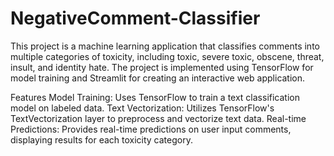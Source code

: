 # NegativeComment-Classifier
This project is a machine learning application that classifies comments into multiple categories of toxicity, including toxic, severe toxic, obscene, threat, insult, and identity hate. The project is implemented using TensorFlow for model training and Streamlit for creating an interactive web application.

Features
Model Training: Uses TensorFlow to train a text classification model on labeled data.
Text Vectorization: Utilizes TensorFlow's TextVectorization layer to preprocess and vectorize text data.
Real-time Predictions: Provides real-time predictions on user input comments, displaying results for each toxicity category.
